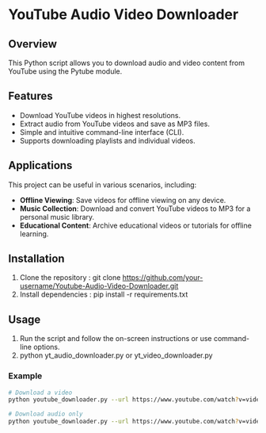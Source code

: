 # YouTube Audio Video Downloader


## Overview
This Python script allows you to download audio and video content from YouTube using the Pytube module.

## Features
- Download YouTube videos in highest resolutions.
- Extract audio from YouTube videos and save as MP3 files.
- Simple and intuitive command-line interface (CLI).
- Supports downloading playlists and individual videos.

## Applications
This project can be useful in various scenarios, including:
- **Offline Viewing**: Save videos for offline viewing on any device.
- **Music Collection**: Download and convert YouTube videos to MP3 for a personal music library.
- **Educational Content**: Archive educational videos or tutorials for offline learning.

## Installation
1. Clone the repository : git clone https://github.com/your-username/Youtube-Audio-Video-Downloader.git
2. Install dependencies : pip install -r requirements.txt

## Usage
1. Run the script and follow the on-screen instructions or use command-line options.
2. python yt_audio_downloader.py or yt_video_downloader.py


### Example
```bash
# Download a video
python youtube_downloader.py --url https://www.youtube.com/watch?v=video_id

# Download audio only
python youtube_downloader.py --url https://www.youtube.com/watch?v=video_id --audio



